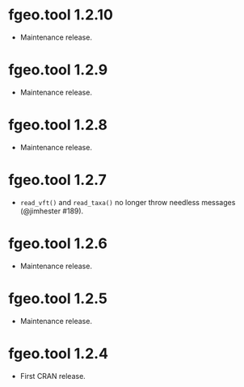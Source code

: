 # fgeo.tool 1.2.10

* Maintenance release.

# fgeo.tool 1.2.9

* Maintenance release.

# fgeo.tool 1.2.8

* Maintenance release.

# fgeo.tool 1.2.7

* `read_vft()` and `read_taxa()` no longer throw needless messages (@jimhester
#189).

# fgeo.tool 1.2.6

* Maintenance release.

# fgeo.tool 1.2.5

* Maintenance release.

# fgeo.tool 1.2.4

* First CRAN release.
